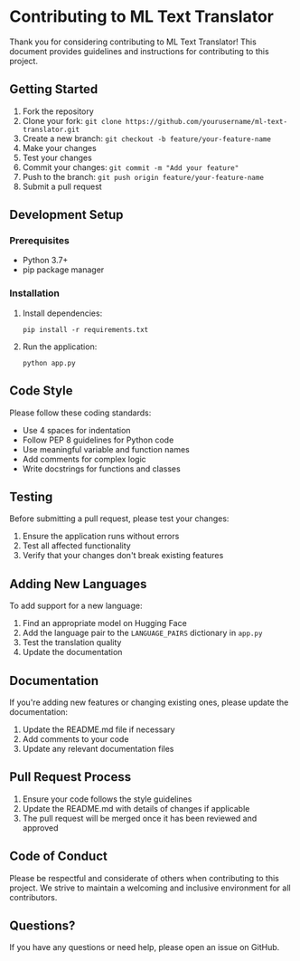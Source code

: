 # Contributing to ML Text Translator

Thank you for considering contributing to ML Text Translator! This document provides guidelines and instructions for contributing to this project.

## Getting Started

1. Fork the repository
2. Clone your fork: `git clone https://github.com/yourusername/ml-text-translator.git`
3. Create a new branch: `git checkout -b feature/your-feature-name`
4. Make your changes
5. Test your changes
6. Commit your changes: `git commit -m "Add your feature"`
7. Push to the branch: `git push origin feature/your-feature-name`
8. Submit a pull request

## Development Setup

### Prerequisites

- Python 3.7+
- pip package manager

### Installation

1. Install dependencies:
   ```
   pip install -r requirements.txt
   ```

2. Run the application:
   ```
   python app.py
   ```

## Code Style

Please follow these coding standards:

- Use 4 spaces for indentation
- Follow PEP 8 guidelines for Python code
- Use meaningful variable and function names
- Add comments for complex logic
- Write docstrings for functions and classes

## Testing

Before submitting a pull request, please test your changes:

1. Ensure the application runs without errors
2. Test all affected functionality
3. Verify that your changes don't break existing features

## Adding New Languages

To add support for a new language:

1. Find an appropriate model on Hugging Face
2. Add the language pair to the `LANGUAGE_PAIRS` dictionary in `app.py`
3. Test the translation quality
4. Update the documentation

## Documentation

If you're adding new features or changing existing ones, please update the documentation:

1. Update the README.md file if necessary
2. Add comments to your code
3. Update any relevant documentation files

## Pull Request Process

1. Ensure your code follows the style guidelines
2. Update the README.md with details of changes if applicable
3. The pull request will be merged once it has been reviewed and approved

## Code of Conduct

Please be respectful and considerate of others when contributing to this project. We strive to maintain a welcoming and inclusive environment for all contributors.

## Questions?

If you have any questions or need help, please open an issue on GitHub. 